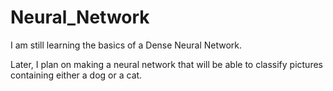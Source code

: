 # Neural_Network

I am still learning the basics of a Dense Neural Network.

Later, I plan on making a neural network that will be able to classify pictures containing either a dog or a cat.
